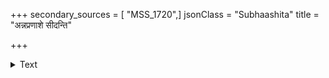 +++
secondary_sources = [ "MSS_1720",]
jsonClass = "Subhaashita"
title = "अन्नप्रणाशे सीदन्ति"

+++

<details><summary>Text</summary>

अन्नप्रणाशे सीदन्ति शरीरे पञ्च धातवः।  
आहारात् सर्वभूतानि संभवन्ति महीतले॥
</details>
